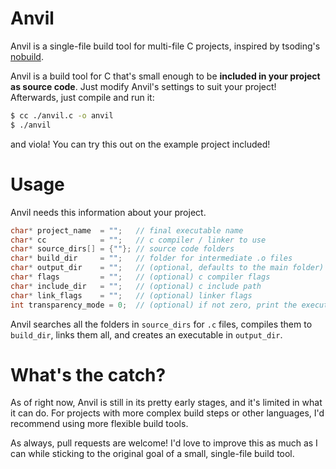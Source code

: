# Anvil
Anvil is a single-file build tool for multi-file C projects, 
inspired by tsoding's [nobuild](https://github.com/tsoding/nobuild).

Anvil is a build tool for C that's small enough to be **included in your project as source code**.
Just modify Anvil's settings to suit your project! Afterwards, just compile and run it:
```sh
$ cc ./anvil.c -o anvil
$ ./anvil
```
and viola! You can try this out on the example project included!

# Usage
Anvil needs this information about your project.

```c
char* project_name  = "";   // final executable name 
char* cc            = "";   // c compiler / linker to use
char* source_dirs[] = {""}; // source code folders
char* build_dir     = "";   // folder for intermediate .o files
char* output_dir    = "";   // (optional, defaults to the main folder) folder to drop the final executable in
char* flags         = "";   // (optional) c compiler flags
char* include_dir   = "";   // (optional) c include path
char* link_flags    = "";   // (optional) linker flags
int transparency_mode = 0;  // (optional) if not zero, print the executed commands instead of nice messages
```

Anvil searches all the folders in `source_dirs` for `.c` files, compiles them to
`build_dir`, links them all, and creates an executable in `output_dir`.

# What's the catch?
As of right now, Anvil is still in its pretty early stages, and it's limited in what it can do. For projects with more complex build steps or other languages, 
I'd recommend using more flexible build tools.

As always, pull requests are welcome! I'd love to improve this as much as I can while sticking to the original goal of a small, single-file build tool.
